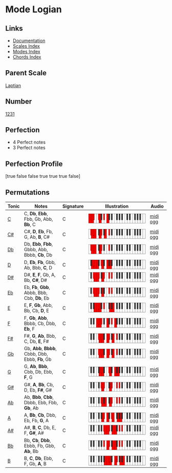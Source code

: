 # Mode Logian

## Links

- [Documentation](index.md)
- [Scales Index](Scales.md)
- [Modes Index](Modes.md)
- [Chords Index](Chords.md)

## Parent Scale

[Laptian](ScaleLaptian.md)

## Number

[1231](https://ianring.com/musictheory/scales/1231)

## Perfection

- 4 Perfect notes
- 3 Perfect notes

## Perfection Profile

[true false false true true true false]

## Permutations

| Tonic | Notes | Signature | Illustration | Audio |
|-------|-------|-----------|--------------|-------|
| [C](ModeCNaturalLogian.md) | C, **Db**, **Ebb**, Fbb, Gb, Abb, **Bb**, C | C | ![CNaturalLogian](ModeCNaturalLogian.png) | [midi](ModeCNaturalLogian.mid) [ogg](ModeCNaturalLogian.ogg) |
| [C#](ModeCSharpLogian.md) | C#, **D**, **Eb**, Fb, G, Ab, **B**, C# | C | ![CSharpLogian](ModeCSharpLogian.png) | [midi](ModeCSharpLogian.mid) [ogg](ModeCSharpLogian.ogg) |
| [Db](ModeDFlatLogian.md) | Db, **Ebb**, **Fbb**, Gbbb, Abb, Bbbb, **Cb**, Db | C | ![DFlatLogian](ModeDFlatLogian.png) | [midi](ModeDFlatLogian.mid) [ogg](ModeDFlatLogian.ogg) |
| [D](ModeDNaturalLogian.md) | D, **Eb**, **Fb**, Gbb, Ab, Bbb, **C**, D | C | ![DNaturalLogian](ModeDNaturalLogian.png) | [midi](ModeDNaturalLogian.mid) [ogg](ModeDNaturalLogian.ogg) |
| [D#](ModeDSharpLogian.md) | D#, **E**, **F**, Gb, A, Bb, **C#**, D# | C | ![DSharpLogian](ModeDSharpLogian.png) | [midi](ModeDSharpLogian.mid) [ogg](ModeDSharpLogian.ogg) |
| [Eb](ModeEFlatLogian.md) | Eb, **Fb**, **Gbb**, Abbb, Bbb, Cbb, **Db**, Eb | C | ![EFlatLogian](ModeEFlatLogian.png) | [midi](ModeEFlatLogian.mid) [ogg](ModeEFlatLogian.ogg) |
| [E](ModeENaturalLogian.md) | E, **F**, **Gb**, Abb, Bb, Cb, **D**, E | C | ![ENaturalLogian](ModeENaturalLogian.png) | [midi](ModeENaturalLogian.mid) [ogg](ModeENaturalLogian.ogg) |
| [F](ModeFNaturalLogian.md) | F, **Gb**, **Abb**, Bbbb, Cb, Dbb, **Eb**, F | C | ![FNaturalLogian](ModeFNaturalLogian.png) | [midi](ModeFNaturalLogian.mid) [ogg](ModeFNaturalLogian.ogg) |
| [F#](ModeFSharpLogian.md) | F#, **G**, **Ab**, Bbb, C, Db, **E**, F# | C | ![FSharpLogian](ModeFSharpLogian.png) | [midi](ModeFSharpLogian.mid) [ogg](ModeFSharpLogian.ogg) |
| [Gb](ModeGFlatLogian.md) | Gb, **Abb**, **Bbbb**, Cbbb, Dbb, Ebbb, **Fb**, Gb | C | ![GFlatLogian](ModeGFlatLogian.png) | [midi](ModeGFlatLogian.mid) [ogg](ModeGFlatLogian.ogg) |
| [G](ModeGNaturalLogian.md) | G, **Ab**, **Bbb**, Cbb, Db, Ebb, **F**, G | C | ![GNaturalLogian](ModeGNaturalLogian.png) | [midi](ModeGNaturalLogian.mid) [ogg](ModeGNaturalLogian.ogg) |
| [G#](ModeGSharpLogian.md) | G#, **A**, **Bb**, Cb, D, Eb, **F#**, G# | C | ![GSharpLogian](ModeGSharpLogian.png) | [midi](ModeGSharpLogian.mid) [ogg](ModeGSharpLogian.ogg) |
| [Ab](ModeAFlatLogian.md) | Ab, **Bbb**, **Cbb**, Dbbb, Ebb, Fbb, **Gb**, Ab | C | ![AFlatLogian](ModeAFlatLogian.png) | [midi](ModeAFlatLogian.mid) [ogg](ModeAFlatLogian.ogg) |
| [A](ModeANaturalLogian.md) | A, **Bb**, **Cb**, Dbb, Eb, Fb, **G**, A | C | ![ANaturalLogian](ModeANaturalLogian.png) | [midi](ModeANaturalLogian.mid) [ogg](ModeANaturalLogian.ogg) |
| [A#](ModeASharpLogian.md) | A#, **B**, **C**, Db, E, F, **G#**, A# | C | ![ASharpLogian](ModeASharpLogian.png) | [midi](ModeASharpLogian.mid) [ogg](ModeASharpLogian.ogg) |
| [Bb](ModeBFlatLogian.md) | Bb, **Cb**, **Dbb**, Ebbb, Fb, Gbb, **Ab**, Bb | C | ![BFlatLogian](ModeBFlatLogian.png) | [midi](ModeBFlatLogian.mid) [ogg](ModeBFlatLogian.ogg) |
| [B](ModeBNaturalLogian.md) | B, **C**, **Db**, Ebb, F, Gb, **A**, B | C | ![BNaturalLogian](ModeBNaturalLogian.png) | [midi](ModeBNaturalLogian.mid) [ogg](ModeBNaturalLogian.ogg) |
